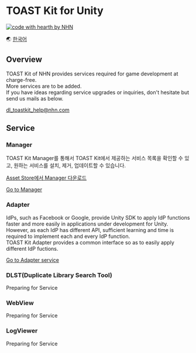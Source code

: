 # TOAST Kit for Unity

[![code with hearth by NHN ](https://img.shields.io/badge/%3C%2F%3E%20with%20%E2%99%A5%20by-NHN-ff1414.svg)](https://github.com/nhn)

🌏 [한국어](README.md)


## Overview

TOAST Kit of NHN provides services required for game development at charge-free.<br/>
More services are to be added.<br/>
If you have ideas regarding service upgrades or inquiries, don't hesitate but send us mails as below.

dl_toastkit_help@nhn.com


## Service

### Manager

TOAST Kit Manager를 통해서 TOAST Kit에서 제공하는 서비스 목록을 확인할 수 있고, 원하는 서비스를 설치, 제거, 업데이트할 수 있습니다.<br/>

[Asset Store에서 Manager 다운로드]()

[Go to Manager](docs/Manager/README.md)

### Adapter

IdPs, such as Facebook or Google, provide Unity SDK to apply IdP functions faster and more easily in applications under development for Unity.<br/> However, as each IdP has different API, sufficient learning and time is required to implement each and every IdP function. <br/>
TOAST Kit Adapter provides a common interface so as to easily apply different IdP fuctions.

[Go to Adapter service](docs/Adapter/README.en.md)

### DLST(Duplicate Library Search Tool)

Preparing for Service

### WebView

Preparing for Service

### LogViewer

Preparing for Service